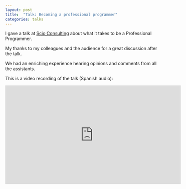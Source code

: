 ```yaml
---
layout: post
title:  "Talk: Becoming a professional programmer"
categories: talks
---
```

I gave a talk at [Scio Consulting](http://www.scio.com.mx/) about what it takes to be a Professional Programmer.

My thanks to my colleagues and the audience for a great discussion after the talk.

We had an enriching experience hearing opinions and comments from all the assistants.

This is a video recording of the talk (Spanish audio):

<iframe width="560" height="315" src="https://www.youtube.com/embed/N-u4yJ2rnmA" frameborder="0" allow="accelerometer; autoplay; encrypted-media; gyroscope; picture-in-picture" allowfullscreen></iframe>